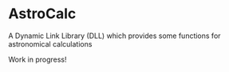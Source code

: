 # AstroCalc
A Dynamic Link Library (DLL) which provides some functions for astronomical calculations

Work in progress!
